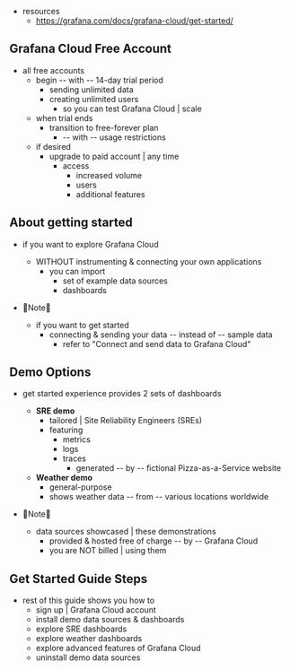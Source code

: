* resources
  * https://grafana.com/docs/grafana-cloud/get-started/

## Grafana Cloud Free Account

* all free accounts
  * begin -- with -- 14-day trial period
    * sending unlimited data
    * creating unlimited users
      * so you can test Grafana Cloud | scale
  * when trial ends
    * transition to free-forever plan
      * -- with -- usage restrictions
  * if desired
    * upgrade to paid account | any time
      * access
        * increased volume
        * users
        * additional features

## About getting started

* if you want to explore Grafana Cloud
  * WITHOUT instrumenting & connecting your own applications
    * you can import
      * set of example data sources
      * dashboards

* 📝Note📝
  * if you want to get started
    * connecting & sending your data -- instead of -- sample data
      * refer to "Connect and send data to Grafana Cloud"

## Demo Options

* get started experience provides 2 sets of dashboards
  * **SRE demo**
    * tailored | Site Reliability Engineers (SREs)
    * featuring
      * metrics
      * logs
      * traces
        * generated -- by -- fictional Pizza-as-a-Service website
  * **Weather demo**
    * general-purpose
    * shows weather data -- from -- various locations worldwide

* 📝Note📝
  * data sources showcased | these demonstrations
    * provided & hosted free of charge -- by -- Grafana Cloud
    * you are NOT billed | using them

## Get Started Guide Steps

* rest of this guide shows you how to
  * sign up | Grafana Cloud account
  * install demo data sources & dashboards
  * explore SRE dashboards
  * explore weather dashboards
  * explore advanced features of Grafana Cloud
  * uninstall demo data sources